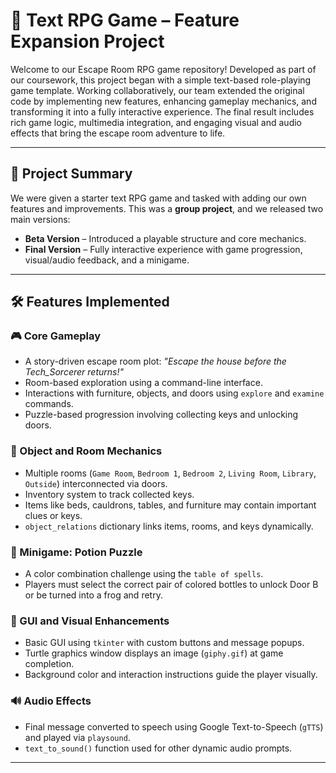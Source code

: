 # 🧙 Text RPG Game – Feature Expansion Project

Welcome to our Escape Room RPG game repository! Developed as part of our coursework, this project began with a simple text-based role-playing game template. Working collaboratively, our team extended the original code by implementing new features, enhancing gameplay mechanics, and transforming it into a fully interactive experience. The final result includes rich game logic, multimedia integration, and engaging visual and audio effects that bring the escape room adventure to life.

---

## 📌 Project Summary

We were given a starter text RPG game and tasked with adding our own features and improvements. This was a **group project**, and we released two main versions:

- **Beta Version** – Introduced a playable structure and core mechanics.
- **Final Version** – Fully interactive experience with game progression, visual/audio feedback, and a minigame.

---

## 🛠 Features Implemented

### 🎮 Core Gameplay
- A story-driven escape room plot: _"Escape the house before the Tech_Sorcerer returns!"_
- Room-based exploration using a command-line interface.
- Interactions with furniture, objects, and doors using `explore` and `examine` commands.
- Puzzle-based progression involving collecting keys and unlocking doors.

### 🔑 Object and Room Mechanics
- Multiple rooms (`Game Room`, `Bedroom 1`, `Bedroom 2`, `Living Room`, `Library`, `Outside`) interconnected via doors.
- Inventory system to track collected keys.
- Items like beds, cauldrons, tables, and furniture may contain important clues or keys.
- `object_relations` dictionary links items, rooms, and keys dynamically.

### 🧪 Minigame: Potion Puzzle
- A color combination challenge using the `table of spells`.
- Players must select the correct pair of colored bottles to unlock Door B or be turned into a frog and retry.

### 🎨 GUI and Visual Enhancements
- Basic GUI using `tkinter` with custom buttons and message popups.
- Turtle graphics window displays an image (`giphy.gif`) at game completion.
- Background color and interaction instructions guide the player visually.

### 🔊 Audio Effects
- Final message converted to speech using Google Text-to-Speech (`gTTS`) and played via `playsound`.
- `text_to_sound()` function used for other dynamic audio prompts.

---



